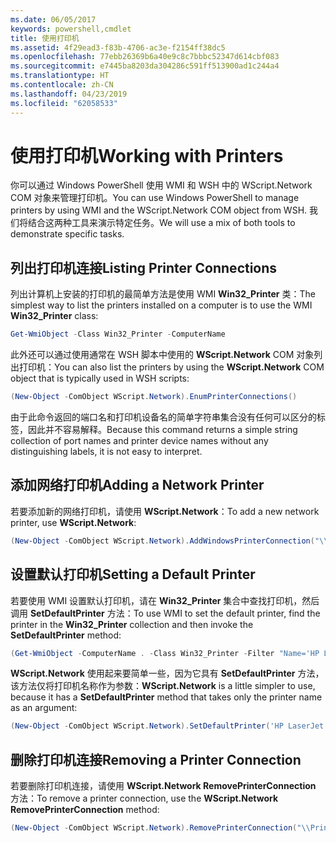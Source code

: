 ```yaml
---
ms.date: 06/05/2017
keywords: powershell,cmdlet
title: 使用打印机
ms.assetid: 4f29ead3-f83b-4706-ac3e-f2154ff38dc5
ms.openlocfilehash: 77ebb26369b6a40e9c8c7bbbc52347d614cbf083
ms.sourcegitcommit: e7445ba8203da304286c591ff513900ad1c244a4
ms.translationtype: HT
ms.contentlocale: zh-CN
ms.lasthandoff: 04/23/2019
ms.locfileid: "62058533"
---
```

# <a name="working-with-printers"></a><span data-ttu-id="6cb2f-103">使用打印机</span><span class="sxs-lookup"><span data-stu-id="6cb2f-103">Working with Printers</span></span>

<span data-ttu-id="6cb2f-104">你可以通过 Windows PowerShell 使用 WMI 和 WSH 中的 WScript.Network COM 对象来管理打印机。</span><span class="sxs-lookup"><span data-stu-id="6cb2f-104">You can use Windows PowerShell to manage printers by using WMI and the WScript.Network COM object from WSH.</span></span> <span data-ttu-id="6cb2f-105">我们将结合这两种工具来演示特定任务。</span><span class="sxs-lookup"><span data-stu-id="6cb2f-105">We will use a mix of both tools to demonstrate specific tasks.</span></span>

## <a name="listing-printer-connections"></a><span data-ttu-id="6cb2f-106">列出打印机连接</span><span class="sxs-lookup"><span data-stu-id="6cb2f-106">Listing Printer Connections</span></span>

<span data-ttu-id="6cb2f-107">列出计算机上安装的打印机的最简单方法是使用 WMI **Win32_Printer** 类：</span><span class="sxs-lookup"><span data-stu-id="6cb2f-107">The simplest way to list the printers installed on a computer is to use the WMI **Win32_Printer** class:</span></span>

```powershell
Get-WmiObject -Class Win32_Printer -ComputerName
```

<span data-ttu-id="6cb2f-108">此外还可以通过使用通常在 WSH 脚本中使用的 **WScript.Network** COM 对象列出打印机：</span><span class="sxs-lookup"><span data-stu-id="6cb2f-108">You can also list the printers by using the **WScript.Network** COM object that is typically used in WSH scripts:</span></span>

```powershell
(New-Object -ComObject WScript.Network).EnumPrinterConnections()
```

<span data-ttu-id="6cb2f-109">由于此命令返回的端口名和打印机设备名的简单字符串集合没有任何可以区分的标签，因此并不容易解释。</span><span class="sxs-lookup"><span data-stu-id="6cb2f-109">Because this command returns a simple string collection of port names and printer device names without any distinguishing labels, it is not easy to interpret.</span></span>

## <a name="adding-a-network-printer"></a><span data-ttu-id="6cb2f-110">添加网络打印机</span><span class="sxs-lookup"><span data-stu-id="6cb2f-110">Adding a Network Printer</span></span>

<span data-ttu-id="6cb2f-111">若要添加新的网络打印机，请使用 **WScript.Network**：</span><span class="sxs-lookup"><span data-stu-id="6cb2f-111">To add a new network printer, use **WScript.Network**:</span></span>

```powershell
(New-Object -ComObject WScript.Network).AddWindowsPrinterConnection("\\Printserver01\Xerox5")
```

## <a name="setting-a-default-printer"></a><span data-ttu-id="6cb2f-112">设置默认打印机</span><span class="sxs-lookup"><span data-stu-id="6cb2f-112">Setting a Default Printer</span></span>

<span data-ttu-id="6cb2f-113">若要使用 WMI 设置默认打印机，请在 **Win32_Printer** 集合中查找打印机，然后调用 **SetDefaultPrinter** 方法：</span><span class="sxs-lookup"><span data-stu-id="6cb2f-113">To use WMI to set the default printer, find the printer in the **Win32_Printer** collection and then invoke the **SetDefaultPrinter** method:</span></span>

```powershell
(Get-WmiObject -ComputerName . -Class Win32_Printer -Filter "Name='HP LaserJet 5Si'").SetDefaultPrinter()
```

<span data-ttu-id="6cb2f-114">**WScript.Network** 使用起来要简单一些，因为它具有 **SetDefaultPrinter** 方法，该方法仅将打印机名称作为参数：</span><span class="sxs-lookup"><span data-stu-id="6cb2f-114">**WScript.Network** is a little simpler to use, because it has a **SetDefaultPrinter** method that takes only the printer name as an argument:</span></span>

```powershell
(New-Object -ComObject WScript.Network).SetDefaultPrinter('HP LaserJet 5Si')
```

## <a name="removing-a-printer-connection"></a><span data-ttu-id="6cb2f-115">删除打印机连接</span><span class="sxs-lookup"><span data-stu-id="6cb2f-115">Removing a Printer Connection</span></span>

<span data-ttu-id="6cb2f-116">若要删除打印机连接，请使用 **WScript.Network RemovePrinterConnection** 方法：</span><span class="sxs-lookup"><span data-stu-id="6cb2f-116">To remove a printer connection, use the **WScript.Network RemovePrinterConnection** method:</span></span>

```powershell
(New-Object -ComObject WScript.Network).RemovePrinterConnection("\\Printserver01\Xerox5")
```